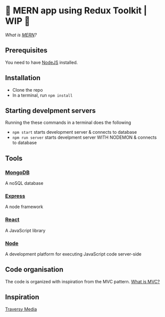 # 🌿 MERN app using Redux Toolkit | WIP 🚧

_What is [MERN](https://www.educative.io/edpresso/what-is-mern-stack)?_

## Prerequisites

You need to have [NodeJS](https://nodejs.org/en/) installed.

## Installation

- Clone the repo
- In a terminal, run `npm install`

## Starting develpment servers

Running the these commands in a terminal does the following

- `npm start` starts development server & connects to database
- `npm run server` starts develpment server WITH NODEMON & connects to database

## Tools

### [MongoDB](https://mongodb.com/)

A noSQL database

### [Express](https://expressjs.com/)

A node framework

### [React](https://reactjs.org/)

A JavaScript library

### [Node](https://nodejs.org/)

A development platform for executing JavaScript code server-side

## Code organisation

The code is organized with inspiration from the MVC pattern. [What is MVC?](https://www.youtube.com/watch?v=DUg2SWWK18I&ab_channel=WebDevSimplified)

## Inspiration

[Traversy Media](https://www.youtube.com/watch?v=-0exw-9YJBo&ab_channel=TraversyMedia)
